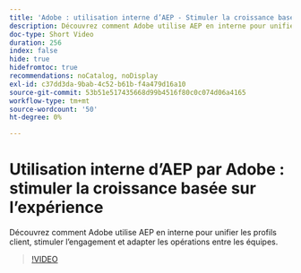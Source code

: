 ```yaml
---
title: 'Adobe : utilisation interne d’AEP - Stimuler la croissance basée sur l’expérience'
description: Découvrez comment Adobe utilise AEP en interne pour unifier les profils client, stimuler l’engagement et adapter les opérations entre les équipes.
doc-type: Short Video
duration: 256
index: false
hide: true
hidefromtoc: true
recommendations: noCatalog, noDisplay
exl-id: c37dd3da-9bab-4c52-b61b-f4a479d16a10
source-git-commit: 53b51e517435668d99b4516f80c0c074d06a4165
workflow-type: tm+mt
source-wordcount: '50'
ht-degree: 0%

---
```


# Utilisation interne d’AEP par Adobe : stimuler la croissance basée sur l’expérience

Découvrez comment Adobe utilise AEP en interne pour unifier les profils client, stimuler l’engagement et adapter les opérations entre les équipes.

<!-- 62_S655_3442541_255_adobes-internal-use-of-aep-driving-experienceled-growth -->
>[!VIDEO](https://video.tv.adobe.com/v/3458328/?learn=on&enablevpops=true)
